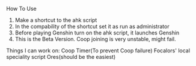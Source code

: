 How To Use
1. Make a shortcut to the ahk script
2. In the compability of the shortcut set it as run as administrator
3. Before playing Genshin turn on the ahk script, it launches Genshin
4. This is the Beta Version. Coop joining is very unstable, might fail.

Things I can work on:
Coop Timer(To prevent Coop failure)
Focalors' local speciality script
Ores(should be the easiest)